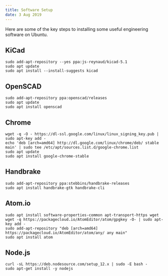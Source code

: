 ```yaml
---
title: Software Setup
date: 3 Aug 2019
---
```


Here are some of the key steps to installing some useful engineering
software on Ubuntu.

## KiCad

```
sudo add-apt-repository --yes ppa:js-reynaud/kicad-5.1
sudo apt update
sudo apt install --install-suggests kicad
```

## OpenSCAD

```
sudo add-apt-repository ppa:openscad/releases
sudo apt update
sudo apt install openscad
```

## Chrome

```
wget -q -O - https://dl-ssl.google.com/linux/linux_signing_key.pub | sudo apt-key add -
echo 'deb [arch=amd64] http://dl.google.com/linux/chrome/deb/ stable main' | sudo tee /etc/apt/sources.list.d/google-chrome.list
sudo apt update 
sudo apt install google-chrome-stable
```

## Handbrake

```
sudo add-apt-repository ppa:stebbins/handbrake-releases
sudo apt install handbrake-gtk handbrake-cli
```

## Atom.io

```
sudo apt install software-properties-common apt-transport-https wget
wget -q https://packagecloud.io/AtomEditor/atom/gpgkey -O- | sudo apt-key add -
sudo add-apt-repository "deb [arch=amd64] https://packagecloud.io/AtomEditor/atom/any/ any main"
sudo apt install atom
```

## Node.js

```
curl -sL https://deb.nodesource.com/setup_12.x | sudo -E bash -
sudo apt-get install -y nodejs
```
